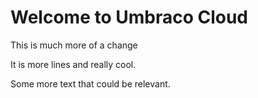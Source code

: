 # Welcome to Umbraco Cloud

This is much more of a change 

It is more lines and really cool.

Some more text that could be relevant.